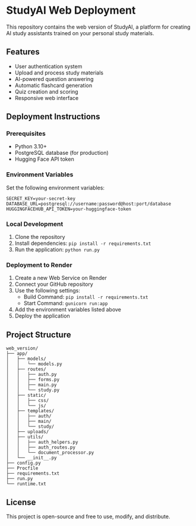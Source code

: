 # StudyAI Web Deployment

This repository contains the web version of StudyAI, a platform for creating AI study assistants trained on your personal study materials.

## Features

- User authentication system
- Upload and process study materials
- AI-powered question answering
- Automatic flashcard generation
- Quiz creation and scoring
- Responsive web interface

## Deployment Instructions

### Prerequisites

- Python 3.10+
- PostgreSQL database (for production)
- Hugging Face API token

### Environment Variables

Set the following environment variables:

```
SECRET_KEY=your-secret-key
DATABASE_URL=postgresql://username:password@host:port/database
HUGGINGFACEHUB_API_TOKEN=your-huggingface-token
```

### Local Development

1. Clone the repository
2. Install dependencies: `pip install -r requirements.txt`
3. Run the application: `python run.py`

### Deployment to Render

1. Create a new Web Service on Render
2. Connect your GitHub repository
3. Use the following settings:
   - Build Command: `pip install -r requirements.txt`
   - Start Command: `gunicorn run:app`
4. Add the environment variables listed above
5. Deploy the application

## Project Structure

```
web_version/
├── app/
│   ├── models/
│   │   └── models.py
│   ├── routes/
│   │   ├── auth.py
│   │   ├── forms.py
│   │   ├── main.py
│   │   └── study.py
│   ├── static/
│   │   ├── css/
│   │   └── js/
│   ├── templates/
│   │   ├── auth/
│   │   ├── main/
│   │   └── study/
│   ├── uploads/
│   ├── utils/
│   │   ├── auth_helpers.py
│   │   ├── auth_routes.py
│   │   └── document_processor.py
│   └── __init__.py
├── config.py
├── Procfile
├── requirements.txt
├── run.py
└── runtime.txt
```

## License

This project is open-source and free to use, modify, and distribute.
